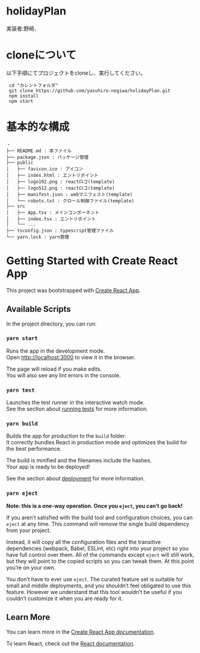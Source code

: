 # holidayPlan

実装者:野崎、

# cloneについて
以下手順にてプロジェクトをcloneし、実行してください。
```
 cd "カレントフォルダ"
 git clone https://github.com/yasuhiro-nogiwa/holidayPlan.git
 npm install
 npm start
```

# 基本的な構成
```
・
├── README.md : 本ファイル
├── package.json : パッケージ管理
├── public
│   ├── favicon.ico : アイコン
│   ├── index.html : エントリポイント 
│   ├── logo192.png : reactロゴ(template)
│   ├── logo512.png : reactロゴ(template)
│   ├── manifest.json : webマニフェスト(template)
│   └── robots.txt : クロール制御ファイル(template)
├── src
│   ├── App.tsx : メインコンポーネント
│   ├── index.tsx : エントリポイント
│   └── ...
├── tsconfig.json : typescript管理ファイル
└── yarn.lock : yarn管理
```
                
# Getting Started with Create React App

This project was bootstrapped with [Create React App](https://github.com/facebook/create-react-app).

## Available Scripts

In the project directory, you can run:

### `yarn start`

Runs the app in the development mode.\
Open [http://localhost:3000](http://localhost:3000) to view it in the browser.

The page will reload if you make edits.\
You will also see any lint errors in the console.

### `yarn test`

Launches the test runner in the interactive watch mode.\
See the section about [running tests](https://facebook.github.io/create-react-app/docs/running-tests) for more information.

### `yarn build`

Builds the app for production to the `build` folder.\
It correctly bundles React in production mode and optimizes the build for the best performance.

The build is minified and the filenames include the hashes.\
Your app is ready to be deployed!

See the section about [deployment](https://facebook.github.io/create-react-app/docs/deployment) for more information.

### `yarn eject`

**Note: this is a one-way operation. Once you `eject`, you can’t go back!**

If you aren’t satisfied with the build tool and configuration choices, you can `eject` at any time. This command will remove the single build dependency from your project.

Instead, it will copy all the configuration files and the transitive dependencies (webpack, Babel, ESLint, etc) right into your project so you have full control over them. All of the commands except `eject` will still work, but they will point to the copied scripts so you can tweak them. At this point you’re on your own.

You don’t have to ever use `eject`. The curated feature set is suitable for small and middle deployments, and you shouldn’t feel obligated to use this feature. However we understand that this tool wouldn’t be useful if you couldn’t customize it when you are ready for it.

## Learn More

You can learn more in the [Create React App documentation](https://facebook.github.io/create-react-app/docs/getting-started).

To learn React, check out the [React documentation](https://reactjs.org/).
